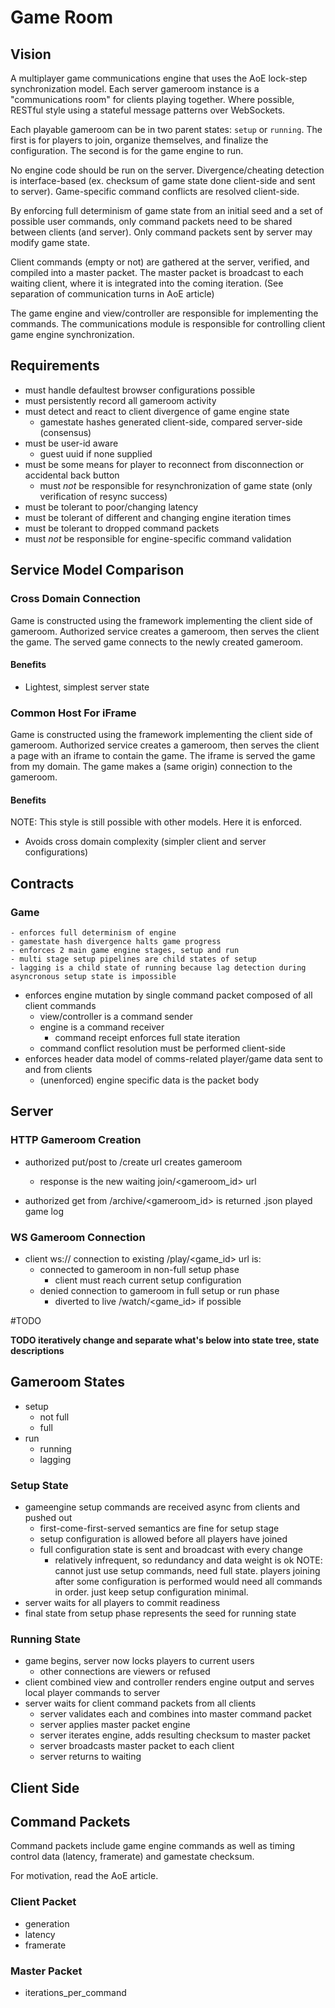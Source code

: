 # Game Room

## Vision

A multiplayer game communications engine that uses the AoE lock-step synchronization model.
Each server gameroom instance is a "communications room" for clients playing together.
Where possible, RESTful style using a stateful message patterns over WebSockets.

Each playable gameroom can be in two parent states: `setup` or `running`.
The first is for players to join, organize themselves, and finalize the configuration.
The second is for the game engine to run.

No engine code should be run on the server.
Divergence/cheating detection is interface-based (ex. checksum of game state done client-side and sent to server).
Game-specific command conflicts are resolved client-side.

By enforcing full determinism of game state from an initial seed and a set of possible user commands, only command packets need to be shared between clients (and server).
Only command packets sent by server may modify game state.

Client commands (empty or not) are gathered at the server, verified, and compiled into a master packet.
The master packet is broadcast to each waiting client, where it is integrated into the coming iteration. (See separation of communication turns in AoE article)

The game engine and view/controller are responsible for implementing the commands.
The communications module is responsible for controlling client game engine synchronization.

## Requirements

- must handle defaultest browser configurations possible
- must persistently record all gameroom activity
- must detect and react to client divergence of game engine state
    - gamestate hashes generated client-side, compared server-side (consensus)
- must be user-id aware
    - guest uuid if none supplied
- must be some means for player to reconnect from disconnection or accidental back button
    - must *not* be responsible for resynchronization of game state (only verification of resync success)
- must be tolerant to poor/changing latency
- must be tolerant of different and changing engine iteration times
- must be tolerant to dropped command packets
- must *not* be responsible for engine-specific command validation

## Service Model Comparison

### Cross Domain Connection

Game is constructed using the framework implementing the client side of gameroom.
Authorized service creates a gameroom, then serves the client the game.
The served game connects to the newly created gameroom.

#### Benefits

- Lightest, simplest server state

### Common Host For iFrame

Game is constructed using the framework implementing the client side of gameroom.
Authorized service creates a gameroom, then serves the client a page with an iframe to contain the game.
The iframe is served the game from my domain.
The game makes a (same origin) connection to the gameroom.

#### Benefits

NOTE: This style is still possible with other models.  Here it is enforced.

- Avoids cross domain complexity (simpler client and server configurations)

## Contracts

### Game

    - enforces full determinism of engine
    - gamestate hash divergence halts game progress
    - enforces 2 main game engine stages, setup and run
    - multi stage setup pipelines are child states of setup
    - lagging is a child state of running because lag detection during asyncronous setup state is impossible
- enforces engine mutation by single command packet composed of all client commands
    - view/controller is a command sender
    - engine is a command receiver
        - command receipt enforces full state iteration
    - command conflict resolution must be performed client-side
- enforces header data model of comms-related player/game data sent to and from clients
    - (unenforced) engine specific data is the packet body

## Server

### HTTP Gameroom Creation

- authorized put/post to /create url creates gameroom
    - response is the new waiting join/<gameroom_id> url

- authorized get from /archive/<gameroom_id> is returned .json played game log

### WS Gameroom Connection

- client ws:// connection to existing /play/<game_id> url is:
    - connected to gameroom in non-full setup phase
        - client must reach current setup configuration
    - denied connection to gameroom in full setup or run phase
        - diverted to live /watch/<game_id> if possible

#TODO

**TODO iteratively change and separate what's below into state tree, state descriptions**

## Gameroom States

- setup
    - not full
    - full
- run
    - running
    - lagging


### Setup State

- gameengine setup commands are received async from clients and pushed out
    - first-come-first-served semantics are fine for setup stage
    - setup configuration is allowed before all players have joined
    - full configuration state is sent and broadcast with every change
        - relatively infrequent, so redundancy and data weight is ok
    NOTE: cannot just use setup commands, need full state.  players joining after some configuration is performed would need all commands in order.  just keep setup configuration minimal.
- server waits for all players to commit readiness
- final state from setup phase represents the seed for running state

### Running State

- game begins, server now locks players to current users
    - other connections are viewers or refused
- client combined view and controller renders engine output and serves
  local player commands to server
- server waits for client command packets from all clients
    - server validates each and combines into master command packet
    - server applies master packet engine
    - server iterates engine, adds resulting checksum to master packet
    - server broadcasts master packet to each client
    - server returns to waiting

## Client Side
 

## Command Packets

Command packets include game engine commands as well as timing control data (latency, framerate) and gamestate checksum.

For motivation, read the AoE article.

### Client Packet

- generation
- latency
- framerate

### Master Packet

- iterations_per_command
